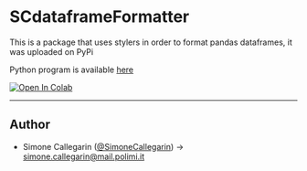 # SCdataframeFormatter
This is a package that uses stylers in order to format pandas dataframes, it was uploaded on PyPi

Python program is available [here](https://github.com/SimoneCallegarin/DataframeFormatting/blob/main/src/SCdataframeFormatter/dfFormatter.py)

 [![Open In Colab](https://colab.research.google.com/assets/colab-badge.svg)](https://github.com/SimoneCallegarin/DataframeFormatting/blob/main/DataFormatting.ipynb)
 
 ---
 
 ##  Author
 - Simone Callegarin ([@SimoneCallegarin](https://github.com/SimoneCallegarin)) $\longrightarrow$ simone.callegarin@mail.polimi.it 
